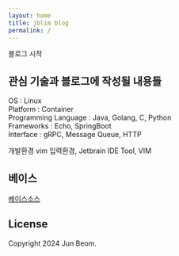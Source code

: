 ```yaml
---
layout: home
title: jblim blog
permalink: /
---
```


블로그 시작

## 관심 기술과 블로그에 작성될 내용들  
OS : Linux   
Platform : Container   
Programming Language : Java, Golang, C, Python  
Frameworks : Echo, SpringBoot  
Interface : gRPC, Message Queue, HTTP  

개발환경 vim 입력환경, Jetbrain IDE Tool, VIM  

## 베이스 
[베이스소스](https://sighingnow.github.io/jekyll-gitbook/)

## License

Copyright 2024 Jun Beom.  
